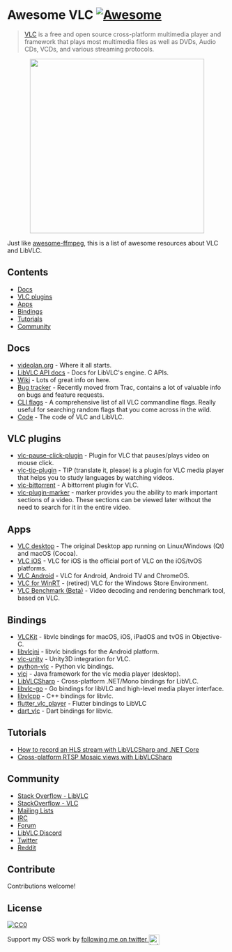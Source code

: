 # Awesome VLC [![Awesome](https://awesome.re/badge.svg)](https://awesome.re)

> [VLC](https://www.videolan.org/) is a free and open source cross-platform multimedia player and framework that plays most multimedia files as well as DVDs, Audio CDs, VCDs, and various streaming protocols.

<p align="center">
  <img width="400" src="https://cdn.worldvectorlogo.com/logos/vlc.svg">
</p>

Just like [awesome-ffmpeg](https://github.com/transitive-bullshit/awesome-ffmpeg), this is a list of awesome resources about VLC and LibVLC.

## Contents

- [Docs](#docs)
- [VLC plugins](#vlc-plugins)
- [Apps](#apps)
- [Bindings](#bindings)
- [Tutorials](#tutorials)
- [Community](#community)

## Docs

- [videolan.org](https://www.videolan.org/) - Where it all starts.
- [LibVLC API docs](https://videolan.videolan.me/vlc/group__libvlc.html) - Docs for LibVLC's engine. C APIs.
- [Wiki](https://wiki.videolan.org/) - Lots of great info on here.
- [Bug tracker](https://code.videolan.org/videolan/vlc) - Recently moved from Trac, contains a lot of valuable info on bugs and feature requests.
- [CLI flags](https://wiki.videolan.org/VLC_command-line_help) - A comprehensive list of all VLC commandline flags. Really useful for searching random flags that you come across in the wild.
- [Code](https://code.videolan.org/videolan/vlc) - The code of VLC and LibVLC.

## VLC plugins

- [vlc-pause-click-plugin](https://github.com/nurupo/vlc-pause-click-plugin) - Plugin for VLC that pauses/plays video on mouse click.
- [vlc-tip-plugin](https://github.com/aklexel/vlc-tip-plugin) - TIP (translate it, please) is a plugin for VLC media player that helps you to study languages by watching videos.
- [vlc-bittorrent](https://github.com/johang/vlc-bittorrent) - A bittorrent plugin for VLC.
- [vlc-plugin-marker](https://github.com/nemosharma6/vlc-plugin-marker) - marker provides you the ability to mark important sections of a video. These sections can be viewed later without the need to search for it in the entire video.

## Apps

- [VLC desktop](https://code.videolan.org/videolan/vlc) - The original Desktop app running on Linux/Windows (Qt) and macOS (Cocoa).
- [VLC iOS](https://code.videolan.org/videolan/vlc-ios) - VLC for iOS is the official port of VLC on the iOS/tvOS platforms.
- [VLC Android](https://code.videolan.org/videolan/vlc-android) - VLC for Android, Android TV and ChromeOS.
- [VLC for WinRT](https://code.videolan.org/videolan/vlc-winrt) - (retired) VLC for the Windows Store Environment.
- [VLC Benchmark (Beta)](https://code.videolan.org/videolan/vlc-bench) - Video decoding and rendering benchmark tool, based on VLC.

## Bindings

- [VLCKit](https://code.videolan.org/videolan/VLCKit) - libvlc bindings for macOS, iOS, iPadOS and tvOS in Objective-C.
- [libvlcjni](https://code.videolan.org/videolan/vlc-android/-/tree/master/libvlc) - libvlc bindings for the Android platform.
- [vlc-unity](https://code.videolan.org/videolan/vlc-unity) - Unity3D integration for VLC.
- [python-vlc](https://github.com/oaubert/python-vlc) - Python vlc bindings.
- [vlcj](https://github.com/caprica/vlcj) -  Java framework for the vlc media player (desktop).
- [LibVLCSharp](https://github.com/videolan/libvlcsharp) - Cross-platform .NET/Mono bindings for LibVLC.
- [libvlc-go](https://github.com/adrg/libvlc-go) - Go bindings for libVLC and high-level media player interface.
- [libvlcpp](https://code.videolan.org/videolan/libvlcpp/) - C++ bindings for libvlc.
- [flutter_vlc_player](https://github.com/solid-software/flutter_vlc_player) - Flutter bindings to LibVLC
- [dart_vlc](https://github.com/alexmercerind/dart_vlc) - Dart bindings for libvlc.

## Tutorials

- [How to record an HLS stream with LibVLCSharp and .NET Core](https://mfkl.github.io/hls/2018/10/10/How-to-record-HLS-stream-with-LibVLCSharp-and-.NET-Core.html)
- [Cross-platform RTSP Mosaic views with LibVLCSharp](https://mfkl.github.io/libvlc/rtsp/xamarin/forms/2018/12/05/crossplatform-RTSP-mosaic-views-with-LibVLCSharp.html)

## Community

- [Stack Overflow - LibVLC](https://stackoverflow.com/questions/tagged/libvlc)
- [StackOverflow - VLC](https://stackoverflow.com/questions/tagged/vlc)
- [Mailing Lists](https://www.videolan.org/support/lists.html)
- [IRC](https://wiki.videolan.org/Contact_VideoLAN/#IRC)
- [Forum](https://forum.videolan.org/)
- [LibVLC Discord](https://discord.gg/3h3K3JF)
- [Twitter](https://twitter.com/videolan)
- [Reddit](https://www.reddit.com/r/vlc)

## Contribute

Contributions welcome!

## License

[![CC0](http://mirrors.creativecommons.org/presskit/buttons/88x31/svg/cc-zero.svg)](http://creativecommons.org/publicdomain/zero/1.0)

Support my OSS work by <a href="https://twitter.com/martz2804">following me on twitter <img src="https://storage.googleapis.com/saasify-assets/twitter-logo.svg" alt="twitter" height="24px" align="center"></a>
